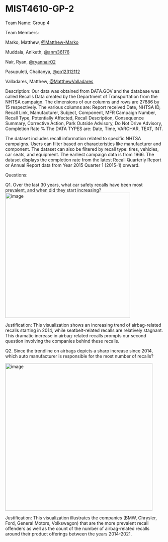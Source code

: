 # MIST4610-GP-2

Team Name: Group 4

Team Members:

Marko, Matthew, [@Matthew-Marko](https://github.com/Matthew-Marko)

Muddala, Aniketh, [@anm36176](https://github.com/anm36176)

Nair, Ryan, [@ryannair02](https://github.com/ryannair02)

Pasupuleti, Chaitanya, [@cp12312112](https://github.com/cp12312112)

Valladares, Matthew, [@MatthewValladares](https://github.com/MatthewValladares)

Description: Our data was obtained from DATA.GOV and the database was called Recalls Data created by the Department of Transportation from the NHTSA campaign. The dimensions of our columns and rows are 27886 by 15 respectively. The various columns are: Report received Date, NHTSA ID, Recall Link, Manufacturer, Subject, Component, MFR Campaign Number, Recall Type, Potentially Affected, Recall Description, Consequence Summary, Corrective Action, Park Outside Advisory, Do Not Drive Advisory, Completion Rate % The DATA TYPES are: Date, Time, VARCHAR, TEXT, INT. 

The dataset includes recall information related to specific NHTSA campaigns. Users can filter based on characteristics like manufacturer and component. The dataset can also be filtered by recall type: tires, vehicles, car seats, and equipment. The earliest campaign data is from 1966. The dataset displays the completion rate from the latest Recall Quarterly Report or Annual Report data from Year 2015 Quarter 1 (2015-1) onward.


Questions:

Q1. Over the last 30 years, what car safety recalls have been most prevalent, and when did they start increasing?
<img width="397" alt="image" src="https://github.com/ryannair02/MIST4610-GP-2/assets/150095773/7b45a554-bb14-4190-865e-def8cbe0d51f">

Justification: 
This visualization shows an increasing trend of airbag-related recalls starting in 2014, while seatbelt-related recalls are relatively stagnant. This dramatic increase in airbag-related recalls prompts our second question involving the companies behind these recalls.


Q2. Since the trendline on airbags depicts a sharp increase since 2014, which auto manufacturer is responsible for the most number of recalls?

<img width="468" alt="image" src="https://github.com/ryannair02/MIST4610-GP-2/assets/150095773/190be1e3-85a9-4fed-a1ed-1d00a6b3da43">

Justification: 
This visualization illustrates the companies (BMW, Chrysler, Ford, General Motors, Volkswagon) that are the more prevalent recall offenders as well as the count of the number of airbag-related recalls around their product offerings between the years 2014-2021.


